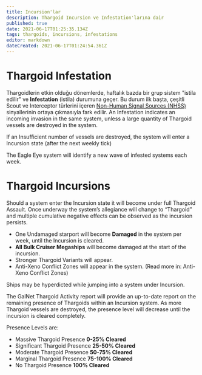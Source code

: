 ```yaml
---
title: Incursion'lar
description: Thargoid Incursion ve Infestation'larına dair
published: true
date: 2021-06-17T01:25:35.134Z
tags: thargoids, incursions, infestations
editor: markdown
dateCreated: 2021-06-17T01:24:54.361Z
---
```


# Thargoid Infestation
Thargoidlerin etkin olduğu dönemlerde, haftalık bazda bir grup sistem "istila edilir" ve **Infestation** (istila) durumuna geçer. Bu durum ilk başta, çeşitli Scout ve Interceptor türlerini içeren [Non-Human Signal Sources (NHSS)](/en/nhss) sinyallerinin ortaya çıkmasıyla fark edilir. An Infestation indicates an incoming invasion in the same system, unless a large quantity of Thargoid vessels are destroyed in the system.

If an Insufficient number of vessels are destroyed, the system will enter a Incursion state (after the next weekly tick)

The Eagle Eye system will identify a new wave of infested systems each week.

# Thargoid Incursions
Should a system enter the Incursion state it will become under full Thargoid Assault. Once underway the system’s allegiance will change to “Thargoid” and multiple cumulative negative effects can be observed as the incursion persists.

- One Undamaged starport will become **Damaged** in the system per week, until the Incursion is cleared.
- **All Bulk Cruiser Megaships** will become damaged at the start of the incursion.
- Stronger Thargoid Variants will appear.
- Anti-Xeno Conflict Zones will appear in the system. (Read more in: Anti-Xeno Conflict Zones)

Ships may be hyperdicted while jumping into a system under Incursion.

The GalNet Thargoid Activity report will provide an up-to-date report on the remaining presence of Thargoids within an Incursion system. As more Thargoid vessels are destroyed, the presence level will decrease until the incursion is cleared completely.

Presence Levels are:

- Massive Thargoid Presence **0-25% Cleared**
- Significant Thargoid Presence **25-50% Cleared**
- Moderate Thargoid Presence **50-75% Cleared**
- Marginal Thargoid Presence **75-100% Cleared**
- No Thargoid Presence **100% Cleared**